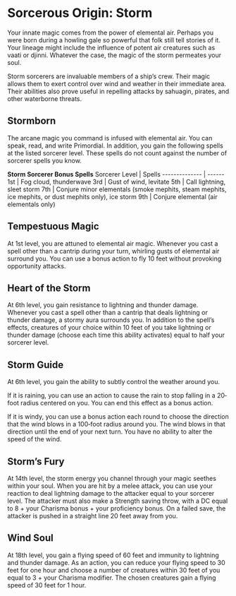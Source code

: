 # Sorcerous Origin: Storm
Your innate magic comes from the power of elemental air. Perhaps you were born during a howling gale so powerful that folk still tell stories of it. Your lineage might include the influence of potent air creatures such as vaati or djinni. Whatever the case, the magic of the storm permeates your soul.

Storm sorcerers are invaluable members of a ship’s crew. Their magic allows them to exert control over wind and weather in their immediate area. Their abilities also prove useful in repelling attacks by sahuagin, pirates, and other waterborne threats.

## Stormborn
The arcane magic you command is infused with elemental air. You can speak, read, and write Primordial. In addition, you gain the following spells at the listed sorcerer level. These spells do not count against the number of sorcerer spells you know.

**Storm Sorcerer Bonus Spells**
Sorcerer Level | Spells
-------------- | ------
1st | Fog cloud, thunderwave
3rd | Gust of wind, levitate
5th | Call lightning, sleet storm
7th | Conjure minor elementals (smoke mephits, steam mephits, ice mephits, or dust mephits only),  ice storm
9th | Conjure elemental (air elementals only)

## Tempestuous Magic
At 1st level, you are attuned to elemental air magic. Whenever you cast a spell other than a cantrip during your turn, whirling gusts of elemental air surround you. You can use a bonus action to fly 10 feet without provoking opportunity attacks.

## Heart of the Storm
At 6th level, you gain resistance to lightning and thunder damage. Whenever you cast a spell other than a cantrip that deals lightning or thunder damage, a stormy aura surrounds you. In addition to the spell’s effects, creatures of your choice within 10 feet of you take lightning or thunder damage (choose each time this ability activates) equal to half your sorcerer level.

## Storm Guide
At 6th level, you gain the ability to subtly control the weather around you.

If it is raining, you can use an action to cause the rain to stop falling in a 20‐foot radius centered on you. You can end this effect as a bonus action.

If it is windy, you can use a bonus action each round to choose the direction that the wind blows in a 100‐foot radius around you. The wind blows in that direction until the end of your next turn. You have no ability to alter the speed of the wind.

## Storm’s Fury
At 14th level, the storm energy you channel through your magic seethes within your soul. When you are hit by a melee attack, you can use your reaction to deal lightning damage to the attacker equal to your sorcerer level. The attacker must also make a Strength saving throw, with a DC equal to 8 + your Charisma bonus + your proficiency bonus. On a failed save, the attacker is pushed in a straight line 20 feet away from you.

## Wind Soul
At 18th level, you gain a flying speed of 60 feet and immunity to lightning and thunder damage. As an action, you can reduce your flying speed to 30 feet for one hour and choose a number of creatures within 30 feet of you equal to 3 + your Charisma modifier. The chosen creatures gain a flying speed of 30 feet for 1 hour.

